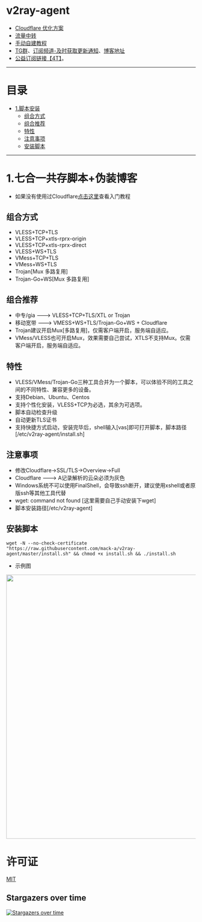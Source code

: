 # v2ray-agent
- [Cloudflare 优化方案](https://github.com/mack-a/v2ray-agent/blob/master/documents/optimize_V2Ray.md)
- [流量中转](https://github.com/mack-a/v2ray-agent/blob/master/documents/traffic_relay.md)
- [手动自建教程](https://github.com/mack-a/v2ray-agent/blob/master/documents/Cloudflare_install_manual.md)
- [TG群](https://t.me/technologyshare)、[订阅频道-及时获取更新通知](https://t.me/v2rayagentshare)、[博客地址](https://blog.v2ray-agent.com/)
- [公益订阅链接【4T】](https://github.com/mack-a/v2ray-agent/blob/master/documents/free_account.md)。

* * *
# 目录
- [1.脚本安装](#1vlesstcptlsvlesswstlsvmesstcptlsvmesswstlstrojan-伪装博客-五合一共存脚本)
  * [组合方式](#组合方式)
  * [组合推荐](#组合推荐)
  * [特性](#特性)
  * [注意事项](#注意事项)
  * [安装脚本](#安装脚本)
* * *

# 1.七合一共存脚本+伪装博客
- 如果没有使用过Cloudflare[点击这里](https://github.com/mack-a/v2ray-agent/blob/master/documents/cloudflare_init.md)查看入门教程

## 组合方式
- VLESS+TCP+TLS
- VLESS+TCP+xtls-rprx-origin
- VLESS+TCP+xtls-rprx-direct
- VLESS+WS+TLS 
- VMess+TCP+TLS
- VMess+WS+TLS
- Trojan[Mux 多路复用]
- Trojan-Go+WS[Mux 多路复用]


## 组合推荐
- 中专/gia ---> VLESS+TCP+TLS/XTL or Trojan
- 移动宽带  ---> VMESS+WS+TLS/Trojan-Go+WS + Cloudflare
- Trojan建议开启Mux[多路复用]，仅需客户端开启，服务端自适应。
- VMess/VLESS也可开启Mux，效果需要自己尝试，XTLS不支持Mux。仅需客户端开启，服务端自适应。

## 特性
- VLESS/VMess/Trojan-Go三种工具合并为一个脚本，可以体验不同的工具之间的不同特性、兼容更多的设备。
- 支持Debian、Ubuntu、Centos
- 支持个性化安装，VLESS+TCP为必选，其余为可选项。
- 脚本自动检查升级
- 自动更新TLS证书
- 支持快捷方式启动，安装完毕后，shell输入[vas]即可打开脚本，脚本路径[/etc/v2ray-agent/install.sh]


## 注意事项
- 修改Cloudflare->SSL/TLS->Overview->Full
- Cloudflare ---> A记录解析的云朵必须为灰色
- Windows系统不可以使用FinalShell，会导致ssh断开，建议使用xshell或者原版ssh等其他工具代替
- wget: command not found [这里需要自己手动安装下wget]
- 脚本安装路径[/etc/v2ray-agent]

## 安装脚本
```
wget -N --no-check-certificate "https://raw.githubusercontent.com/mack-a/v2ray-agent/master/install.sh" && chmod +x install.sh && ./install.sh
```
- 示例图
<img src="https://raw.githubusercontent.com/mack-a/v2ray-agent/master/fodder/install/install.jpg" width=700>

# 许可证
[MIT](https://github.com/mack-a/v2ray-agent/blob/master/LICENSE)

## Stargazers over time

[![Stargazers over time](https://starchart.cc/mack-a/v2ray-agent.svg)](https://starchart.cc/mack-a/v2ray-agent)
